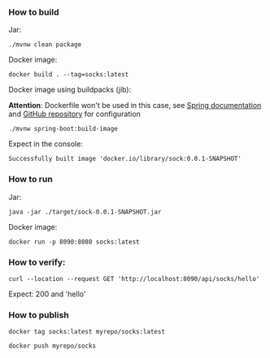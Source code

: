 ### How to build

Jar:
```shell
./mvnw clean package
```

Docker image:
```shell
docker build . --tag=socks:latest
```

Docker image using buildpacks (jib):

**Attention**: Dockerfile won't be used in this case, see
[Spring documentation](https://docs.spring.io/spring-boot/docs/current/maven-plugin/reference/htmlsingle/#build-image) and [GitHub repository](https://github.com/spring-projects/spring-boot/tree/master/spring-boot-project/spring-boot-tools/spring-boot-maven-plugin) for configuration
```shell
./mvnw spring-boot:build-image
```

Expect in the console:
```shell
Successfully built image 'docker.io/library/sock:0.0.1-SNAPSHOT'
```

### How to run

Jar:
```shell
java -jar ./target/sock-0.0.1-SNAPSHOT.jar
```

Docker image:
```shell
docker run -p 8090:8080 socks:latest
```

### How to verify:

```shell
curl --location --request GET 'http://localhost:8090/api/socks/hello'
```

Expect: 200 and 'hello'

### How to publish

```shell
docker tag socks:latest myrepo/socks:latest

docker push myrepo/socks
```
